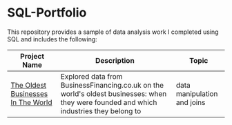 # SQL-Portfolio

This repository provides a sample of data analysis work I completed using SQL and includes the following:

Project Name  | Description   |  Topic
------------- | ------------- | ------------------
[The Oldest Businesses In The World](https://github.com/kamararichards/SQL-Portfolio-Projects/tree/main/The_Oldest_Building_In_The_World_2)  | Explored data from BusinessFinancing.co.uk on the world's oldest businesses: when they were founded and which industries they belong to | data manipulation and joins
